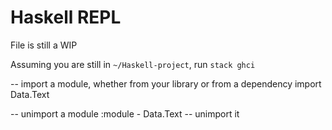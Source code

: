 # Haskell REPL

File is still a WIP

Assuming you are still in `~/Haskell-project`, run `stack ghci`

-- import a module, whether from your library or from a dependency
import Data.Text

-- unimport a module
:module - Data.Text -- unimport it
